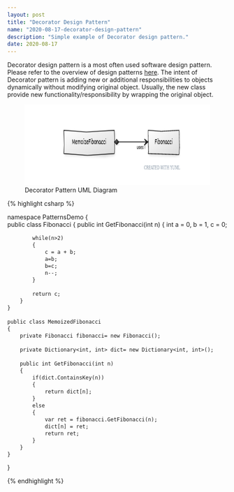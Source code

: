 ```yaml
---
layout: post
title: "Decorator Design Pattern"
name: "2020-08-17-decorator-design-pattern"
description: "Simple example of Decorator design pattern."
date: 2020-08-17
---
```


<p>Decorator design pattern is a most often used software design pattern. Please refer to the overview of design patterns <a href="http://vwtt.github.io/blog/design-patterns-overview" target="_blank">here</a>. The intent of Decorator pattern is adding new or additional  responsibilities to objects dynamically without modifying original object. Usually, the new class provide new functionality/responsibility by wrapping the original object.</p>

<p>
    <figure>
      <img src="/images/DecoratorPattern.png" alt="Decorator Pattern UML Diagram" width="716px" height="185px" />
      <figcaption>Decorator Pattern UML Diagram</figcaption>
    </figure>    
</p>

{% highlight csharp %}

namespace PatternsDemo
{    
    public class Fibonacci
    {
        public int GetFibonacci(int n)
        {
            int a = 0, b = 1, c = 0;

            while(n>2)
            {
                c = a + b;
                a=b;
                b=c;
                n--;
            }

            return c;
        }
    }

    public class MemoizedFibonacci
    {
        private Fibonacci fibonacci= new Fibonacci();
        
        private Dictionary<int, int> dict= new Dictionary<int, int>();

        public int GetFibonacci(int n)
        {
            if(dict.ContainsKey(n))
            {
                return dict[n];
            }
            else
            {
                var ret = fibonacci.GetFibonacci(n);
                dict[n] = ret;
                return ret;
            }
        }
    }
}

{% endhighlight %}